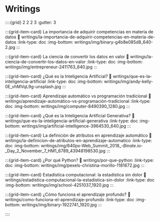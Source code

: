 # Writings

::::{grid} 2 2 2 3
:gutter: 3

:::{grid-item-card} La importancia de adquirir competencias en materia de datos
:link: writings/la-importancia-de-adquirir-competencias-en-materia-de-datos
:link-type: doc
:img-bottom: writings/img/binary-g4b8e085d8_640-2.jpg
:::

:::{grid-item-card} La ciencia de convertir los datos en valor
:link: writings/la-ciencia-de-convertir-los-datos-en-valor
:link-type: doc
:img-bottom: writings/img/entrepreneur-2411763_640.jpg
:::

:::{grid-item-card} ¿Qué es la Inteligencia Artificial?
:link: writings/que-es-la-inteligencia-artificial
:link-type: doc
:img-bottom: writings/img/andy-kelly-0E_vhMVqL9g-unsplash.jpg
:::

:::{grid-item-card} Aprendizaje automático vs programación tradicional
:link: writings/aprendizaje-automático-vs-programación-tradicional
:link-type: doc
:img-bottom: writings/img/computer-8490390_1280.jpg
:::

:::{grid-item-card} ¿Qué es la Inteligencia Artificial Generativa?
:link: writings/que-es-la-inteligencia-artificial-generativa
:link-type: doc
:img-bottom: writings/img/artificial-intelligence-3964530_640.jpg
:::

:::{grid-item-card} La definición de atributos en aprendizaje automático
:link: writings/la-definicion-de-atributos-en-aprendizaje-automatico
:link-type: doc
:img-bottom: writings/img/640px-Web_Summit_2018_-_Binate.io_-_Day_2_November_7_HM1_6789_43948198530.jpg
:::

:::{grid-item-card} ¿Por qué Python?
:link: writings/por-que-python
:link-type: doc
:img-bottom: writings/img/pexels-christina-morillo-1181672.jpg
:::

:::{grid-item-card} Estadística computacional: la estadística sin dolor
:link: writings/estadistica-computacional-la-estadistica-sin-dolor
:link-type: doc
:img-bottom: writings/img/school-4251037_1920.jpg
:::

:::{grid-item-card} ¿Cómo funciona el aprendizaje profundo?
:link: writings/como-funciona-el-aprendizaje-profundo
:link-type: doc
:img-bottom: writings/img/binary-1922741_1920.jpg
:::

::::